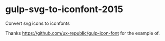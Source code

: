 # gulp-svg-to-iconfont-2015
Convert svg icons to iconfonts

Thanks https://github.com/ux-republic/gulp-icon-font for the example of.
